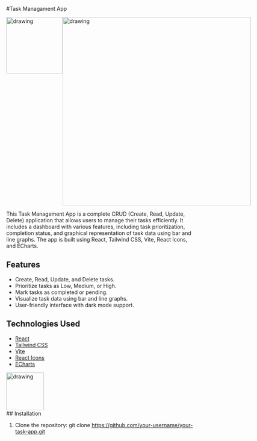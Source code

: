 #Task Managament App
<div style="display: flex;">
    <img src="https://i.ibb.co/XjmHBBv/Screenshot-2023-09-22-205345.png" alt="drawing" width="150" />
    <img src="https://i.ibb.co/3F5Qzv5/Screenshot-2023-09-22-205314.png" alt="drawing" width="500" />
</div>

This Task Management App is a complete CRUD (Create, Read, Update, Delete) application that allows users to manage their tasks efficiently. It includes a dashboard with various features, including task prioritization, completion status, and graphical representation of task data using bar and line graphs. The app is built using React, Tailwind CSS, Vite, React Icons, and ECharts.

## Features

- Create, Read, Update, and Delete tasks.
- Prioritize tasks as Low, Medium, or High.
- Mark tasks as completed or pending.
- Visualize task data using bar and line graphs.
- User-friendly interface with dark mode support.

## Technologies Used

- [React](https://reactjs.org/)
- [Tailwind CSS](https://tailwindcss.com/)
- [Vite](https://vitejs.dev/)
- [React Icons](https://react-icons.github.io/react-icons/)
- [ECharts](https://echarts.apache.org/)
<div style="display: flex;">
    <img src="https://camo.githubusercontent.com/48d099290b4cb2d7937bcd96e8497cf1845b54a810a6432c70cf944b60b40c77/68747470733a2f2f7261776769742e636f6d2f676f72616e67616a69632f72656163742d69636f6e732f6d61737465722f72656163742d69636f6e732e737667" alt="drawing" width="100" />
    
</div>
## Installation

1. Clone the repository:
   git clone https://github.com/your-username/your-task-app.git